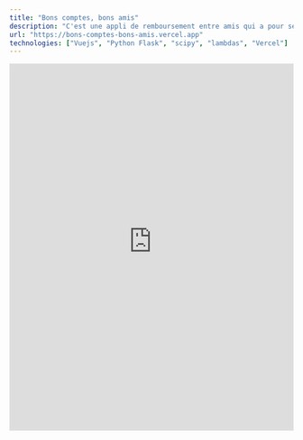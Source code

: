 ```yaml
---
title: "Bons comptes, bons amis"
description: "C'est une appli de remboursement entre amis qui a pour seul but de remplacer l'application tricount."
url: "https://bons-comptes-bons-amis.vercel.app"
technologies: ["Vuejs", "Python Flask", "scipy", "lambdas", "Vercel"]
---
```


<iframe loading="lazy" src="https://bons-comptes-bons-amis.vercel.app/" allow="autoplay *; encrypted-media *; fullscreen *; clipboard-write" frameborder="0" height="650" width="100%" sandbox="allow-forms allow-popups allow-same-origin allow-scripts allow-storage-access-by-user-activation allow-top-navigation-by-user-activation" title="Bons comptes bons amis, appli de remboursement"></iframe>
